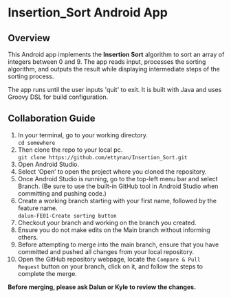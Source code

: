 # Insertion_Sort Android App

## Overview
This Android app implements the **Insertion Sort** algorithm to sort an array of integers between 0 and 9. The app reads input, processes the sorting algorithm, and outputs the result while displaying intermediate steps of the sorting process.

The app runs until the user inputs 'quit' to exit. It is built with Java and uses Groovy DSL for build configuration.


## Collaboration Guide
1. In your terminal, go to your working directory. <br>
   `cd somewhere`
2. Then clone the repo to your local pc. <br>
   `git clone https://github.com/ettynan/Insertion_Sort.git`
3. Open Android Studio.
4. Select ‘Open’ to open the project where you cloned the repository.
5. Once Android Studio is running, go to the top-left menu bar and select Branch. (Be sure to use the built-in GitHub tool in Android Studio when committing and pushing code.)
6. Create a working branch starting with your first name, followed by the feature name. <br>
   `dalun-FE01-Create sorting button` 
7. Checkout your branch and working on the branch you created.
8. Ensure you do not make edits on the Main branch without informing others.
9. Before attempting to merge into the main branch, ensure that you have committed and pushed all changes from your local repository.
10. Open the GitHub repository webpage, locate the `Compare & Pull Request` button on your branch, click on it, and follow the steps to complete the merge.

**Before merging, please ask Dalun or Kyle to review the changes.**